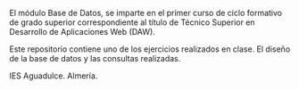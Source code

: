 El módulo Base de Datos, se imparte en el primer curso de ciclo formativo de grado superior correspondiente al título de Técnico Superior en Desarrollo de Aplicaciones Web (DAW).

Este repositorio contiene uno de los ejercicios realizados en clase. El diseño de la base de datos y las consultas realizadas.

IES Aguadulce. Almería.
